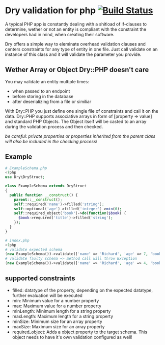 # Dry validation for php [![Build Status](https://travis-ci.org/Funcke/dry_php.svg?branch=master)](https://travis-ci.org/Funcke/dry_php)
A typical PHP app is constantly dealing with a shitload of if-clauses to determine, wether or not an entity is compliant with the constraint the developers had in mind, when creating their software.

Dry offers a simple way to eleminate overhead validation clauses and centers constraints for any type of entity in one file. Just call validate on an instance of this class and it will validate the parameter you provide.

## Wether Array or Object Dry::PHP doesn't care
You may validate an entity multiple times:
* when passed to an endpoint
* before storing in the database
* after deserializing from a file or similiar

With Dry::PHP you just define one single file of constraints and call it on the data.
Dry::PHP supports associative arrays in form of [property => value] and standard PHP Objects.
The Object itself will be casted to an array during the validation process and then checked.

*be careful: private properties or properties inherited from the parent class will also be included in the checking process!*

## Example
```PHP
# ExampleSchema.php
<?php
use Dry\DryStruct;

class ExampleSchema extends DryStruct 
{
  public function __construct() {
    parent::__construct();
    self::required('name')->filled('string');
    self::optional('age')->filled('integer')->min(6);
    self::required_object('book')->do(function($book) {
      $book->required('title')->filled('string');
    });
  }
}
```
```PHP
# index.php
<?php
# validate expected schema
(new ExampleSchema())->validate(['name' => 'Richard', 'age' => 7, 'book' => (object) ['title' => 'Richard']]);
# validate faulty schema => method call will throw Exception
(new ExampleSchema())->validate(['name' => 'Richard', 'age' => 4, 'book' => (object) ['title' => 'Richard']]);
```
## supported constraints
* filled:
  datatype of the property, depending on the expected datatype, further evaluation will be executed
* min:
  Minimum value for a number property
* max:
  Maximum value for a number property
* minLength:
  Minimum length for a string property
* maxLength:
  Maximum length for a string property
* minSize:
  Minimum size for an array property
* maxSize:
  Maximum size for an array property
* required_object:
  Adds a object property to the target schema. This object needs to have it's own validation configured as well!
